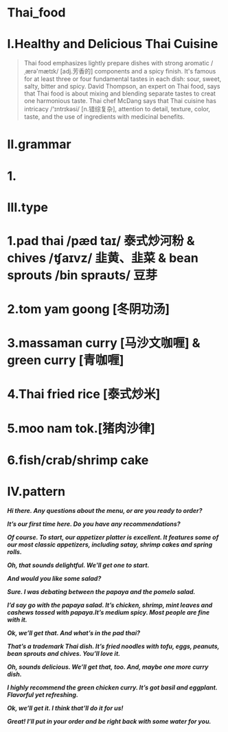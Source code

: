 # Thai_food
# I.Healthy and Delicious Thai Cuisine
> Thai food emphasizes lightly prepare dishes with strong aromatic /ˌærə'mætɪk/ [adj.芳香的] components and a spicy finish. It's famous for at least three or four fundamental tastes in each dish: sour, sweet, salty, bitter and spicy. David Thompson, an expert on Thai food, says that Thai food is about mixing and blending separate tastes to creat one harmonious taste. Thai chef McDang says that Thai cuisine has intricacy /'ɪntrɪkəsi/ [n.错综复杂], attention to detail, texture, color, taste, and the use of ingredients with medicinal benefits.  

# II.grammar
# 1.



# III.type
# 1.pad thai /pæd taɪ/ 泰式炒河粉 & chives /ʧaɪvz/ 韭黄、韭菜 & bean sprouts /bin spraʊts/ 豆芽

# 2.tom yam goong [冬阴功汤]

# 3.massaman curry [马沙文咖喱] & green curry [青咖喱]

# 4.Thai fried rice [泰式炒米]

# 5.moo nam tok.[猪肉沙律]

# 6.fish/crab/shrimp cake 

# IV.pattern
***Hi there. Any questions about the menu, or are you ready to order?***

***It’s our first time here. Do you have any recommendations?***

***Of course. To start, our appetizer platter is excellent. It features some of our most classic appetizers, including satay, shrimp cakes and spring rolls.***

***Oh, that sounds delightful. We'll get one to start.***

***And would you like some salad?***

***Sure. I was debating between the papaya and the pomelo salad.***

***I’d say go with the papaya salad. It’s chicken, shrimp, mint leaves and cashews tossed with papaya.It’s medium spicy. Most people are fine with it.***

***Ok, we’ll get that. And what’s in the pad thai?***

***That’s a trademark Thai dish. It’s fried noodles with tofu, eggs, peanuts, bean sprouts and chives. You’ll love it.***

***Oh, sounds delicious. We’ll get that, too. And, maybe one more curry dish.***

***I highly recommend the green chicken curry. It’s got basil and eggplant. Flavorful yet refreshing.***

***Ok, we’ll get it. I think that’ll do it for us!***

***Great! I’ll put in your order and be right back with some water for you.***




